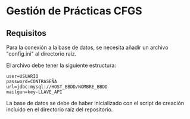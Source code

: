 # Gestión de Prácticas CFGS

## Requisitos

Para la conexión a la base de datos, se necesita añadir un archivo "config.ini" al directorio raíz.

El archivo debe tener la siguiente estructura:

```
user=USUARIO
password=CONTRASEÑA
url=jdbc:mysql://HOST_BBDD/NOMBRE_BBDD
mailgun=key-LLAVE_API
```
La base de datos se debe de haber inicializado con el script de creación incluido en el directorio raíz del repositorio.
